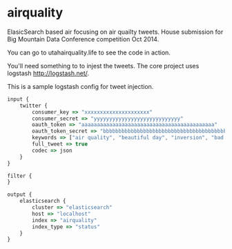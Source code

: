 airquality
==========

ElasicSearch based air focusing on air quailty tweets. House submission for Big Mountain Data Conference competition Oct 2014.

You can go to utahairquality.life to see the code in action.

You'll need something to to injest the tweets. The core project uses logstash http://logstash.net/.

This is a sample logstash config for tweet injection.
```javascript
input {
    twitter {
        consumer_key => "xxxxxxxxxxxxxxxxxxxxx"
        consumer_secret => "yyyyyyyyyyyyyyyyyyyyyyyyyyyy"
        oauth_token => "aaaaaaaaaaaaaaaaaaaaaaaaaaaaaaaaaaaaaaaaaaa"
        oauth_token_secret => "bbbbbbbbbbbbbbbbbbbbbbbbbbbbbbbbbbbbbbbbbbb"
        keywords => ["air quality", "beautiful day", "inversion", "bad air", "dirty air", "unhealthy air", "smog", "smoggy"]
        full_tweet => true
        codec => json
    }
}

filter {
}

output {
    elasticsearch {
        cluster => "elasticsearch"
        host => "localhost"
        index => "airquality"
        index_type => "status"
    }
}
```
